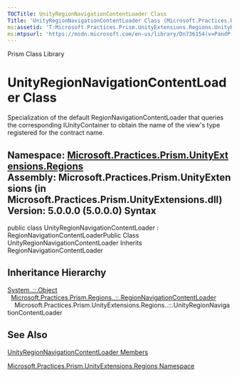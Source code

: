 ```yaml
---
TOCTitle: UnityRegionNavigationContentLoader Class
Title: 'UnityRegionNavigationContentLoader Class (Microsoft.Practices.Prism.UnityExtensions.Regions)'
ms:assetid: 'T:Microsoft.Practices.Prism.UnityExtensions.Regions.UnityRegionNavigationContentLoader'
ms:mtpsurl: 'https://msdn.microsoft.com/en-us/library/Dn736154(v=PandP.50)'
---
```


Prism Class Library

UnityRegionNavigationContentLoader Class
========================================

Specialization of the default RegionNavigationContentLoader that queries the corresponding IUnityContainer to obtain the name of the view's type registered for the contract name.

**Namespace:** [Microsoft.Practices.Prism.UnityExtensions.Regions](https://msdn.microsoft.com/n:microsoft.practices.prism.unityextensions.regions)
**Assembly:** Microsoft.Practices.Prism.UnityExtensions (in Microsoft.Practices.Prism.UnityExtensions.dll) Version: 5.0.0.0 (5.0.0.0)
Syntax
------

<span id="syntaxToggle"></span>public class UnityRegionNavigationContentLoader : RegionNavigationContentLoaderPublic Class UnityRegionNavigationContentLoader Inherits RegionNavigationContentLoader

Inheritance Hierarchy
---------------------

<span id="familyToggle"></span>[System..::.Object](http://msdn2.microsoft.com/en-us/library/e5kfa45b)
  [Microsoft.Practices.Prism.Regions..::.RegionNavigationContentLoader](https://msdn.microsoft.com/t:microsoft.practices.prism.regions.regionnavigationcontentloader)
    Microsoft.Practices.Prism.UnityExtensions.Regions..::.UnityRegionNavigationContentLoader

See Also
--------

<span id="seeAlsoToggle"></span>
[UnityRegionNavigationContentLoader Members](https://msdn.microsoft.com/allmembers.t:microsoft.practices.prism.unityextensions.regions.unityregionnavigationcontentloader)

[Microsoft.Practices.Prism.UnityExtensions.Regions Namespace](https://msdn.microsoft.com/n:microsoft.practices.prism.unityextensions.regions)
